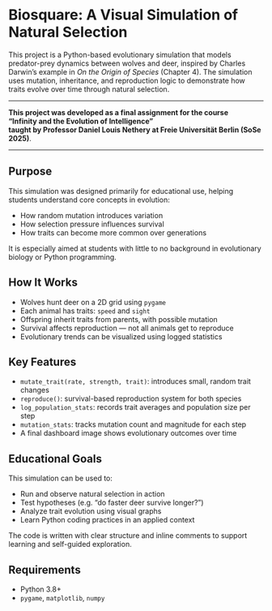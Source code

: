 # Biosquare: A Visual Simulation of Natural Selection

This project is a Python-based evolutionary simulation that models predator-prey dynamics between wolves and deer, inspired by Charles Darwin’s example in *On the Origin of Species* (Chapter 4). The simulation uses mutation, inheritance, and reproduction logic to demonstrate how traits evolve over time through natural selection.

---

**This project was developed as a final assignment for the course**  
**“Infinity and the Evolution of Intelligence”**  
**taught by Professor Daniel Louis Nethery at Freie Universität Berlin (SoSe 2025)**.

---

## Purpose

This simulation was designed primarily for educational use, helping students understand core concepts in evolution:
- How random mutation introduces variation
- How selection pressure influences survival
- How traits can become more common over generations

It is especially aimed at students with little to no background in evolutionary biology or Python programming.

## How It Works

- Wolves hunt deer on a 2D grid using `pygame`
- Each animal has traits: `speed` and `sight`
- Offspring inherit traits from parents, with possible mutation
- Survival affects reproduction — not all animals get to reproduce
- Evolutionary trends can be visualized using logged statistics

## Key Features

- `mutate_trait(rate, strength, trait)`: introduces small, random trait changes  
- `reproduce()`: survival-based reproduction system for both species  
- `log_population_stats`: records trait averages and population size per step  
- `mutation_stats`: tracks mutation count and magnitude for each step  
- A final dashboard image shows evolutionary outcomes over time

## Educational Goals

This simulation can be used to:
- Run and observe natural selection in action  
- Test hypotheses (e.g. “do faster deer survive longer?”)  
- Analyze trait evolution using visual graphs  
- Learn Python coding practices in an applied context

The code is written with clear structure and inline comments to support learning and self-guided exploration.

## Requirements

- Python 3.8+  
- `pygame`, `matplotlib`, `numpy`

